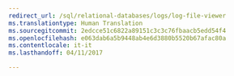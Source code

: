 ```yaml
--- 
redirect_url: /sql/relational-databases/logs/log-file-viewer
ms.translationtype: Human Translation
ms.sourcegitcommit: 2edcce51c6822a89151c3c3c76fbaacb5edd54f4
ms.openlocfilehash: e063dab6a5b9448ab4e6d3880b5520b67afac80a
ms.contentlocale: it-it
ms.lasthandoff: 04/11/2017

--- 
```


